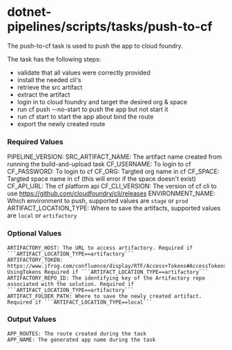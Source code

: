 # dotnet-pipelines/scripts/tasks/push-to-cf

The push-to-cf task is used to push the app to cloud foundry.

The task has the following steps:
- validate that all values were correctly provided
- install the needed cli's
- retrieve the src artifact
- extract the artifact
- login in to cloud foundry and target the desired org & space
- run cf push --no-start to push the app but not start it
- run cf start to start the app about bind the route
- export the newly created route

### Required Values
  PIPELINE_VERSION: 
	SRC_ARTIFACT_NAME: The artifact name created from running the build-and-upload task
	CF_USERNAME: To login to cf
	CF_PASSWORD: To login to cf
	CF_ORG: Targted org name in cf
	CF_SPACE: Targted space name in cf (this will error if the space doesn't exist)
	CF_API_URL: The cf platform api
	CF_CLI_VERSION: The version of cf cli to use https://github.com/cloudfoundry/cli/releases
	ENVIRONMENT_NAME: Which environment to push, supported values are ```stage``` or ```prod```
	ARTIFACT_LOCATION_TYPE: Where to save the artifacts, supported values are ```local``` or ```artifactory```

### Optional Values
	ARTIFACTORY_HOST: The URL to access artifactory. Required if ```ARTIFACT_LOCATION_TYPE==artifactory```
	ARTIFACTORY_TOKEN: https://www.jfrog.com/confluence/display/RTF/Access+Tokens#AccessTokens-UsingTokens Required if ```ARTIFACT_LOCATION_TYPE==artifactory```
	ARTIFACTORY_REPO_ID: The identifying key of the Artifactory repo associated with the solution. Required if ```ARTIFACT_LOCATION_TYPE==artifactory```
	ARTIFACT_FOLDER_PATH: Where to save the newly created artifact. Required if ```ARTIFACT_LOCATION_TYPE==local```

### Output Values
	APP_ROUTES: The route created during the task
	APP_NAME: The generated app name during the task